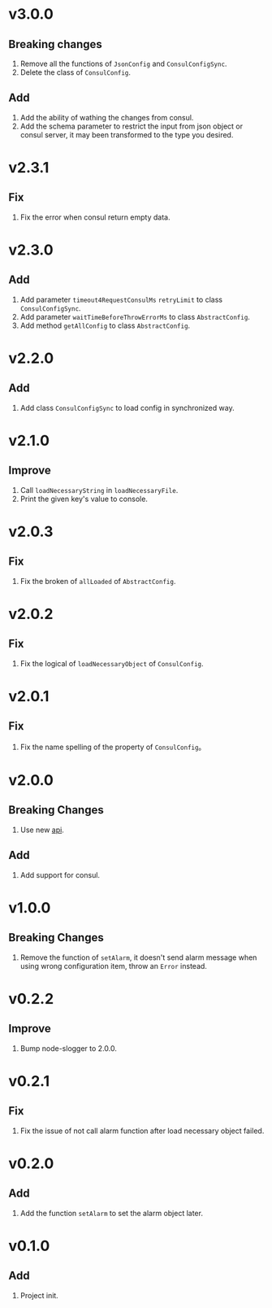 # v3.0.0

## Breaking changes

1. Remove all the functions of `JsonConfig` and `ConsulConfigSync`.
2. Delete the class of `ConsulConfig`.

## Add

1. Add the ability of wathing the changes from consul.
2. Add the schema parameter to restrict the input from json object or consul server, it may been transformed to the type you desired.

# v2.3.1
## Fix

1. Fix the error when consul return empty data.

# v2.3.0
## Add
1. Add parameter `timeout4RequestConsulMs` `retryLimit` to class `ConsulConfigSync`.
2. Add parameter `waitTimeBeforeThrowErrorMs` to class `AbstractConfig`.
3. Add method `getAllConfig` to class `AbstractConfig`.

# v2.2.0
## Add
1. Add class `ConsulConfigSync` to load config in synchronized way.

# v2.1.0
## Improve
1. Call `loadNecessaryString` in `loadNecessaryFile`.
2. Print the given key's value to console.

# v2.0.3
## Fix
1. Fix the broken of `allLoaded` of `AbstractConfig`.

# v2.0.2
## Fix
1. Fix the logical of `loadNecessaryObject` of `ConsulConfig`.

# v2.0.1
## Fix
1. Fix the name spelling of the property of `ConsulConfig`。

# v2.0.0
## Breaking Changes
1. Use new [api](doc/api.md).
## Add
1. Add support for consul.

# v1.0.0
## Breaking Changes
1. Remove the function of `setAlarm`, it doesn't send alarm message when using wrong configuration item, throw an `Error` instead.

# v0.2.2
## Improve
1. Bump node-slogger to 2.0.0.

# v0.2.1
## Fix
1. Fix the issue of not call alarm function after load necessary object failed.

# v0.2.0
## Add
1. Add the function `setAlarm` to set the alarm object later.

# v0.1.0
## Add
1. Project init.